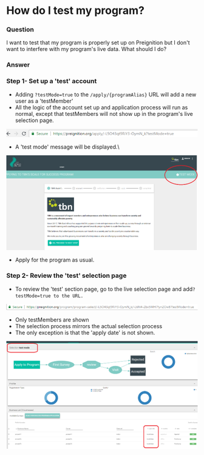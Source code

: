 # How do I test my program?

### Question

I want to test that my program is properly set up on Preignition but I don't want to interfere with my program's live data.  What should I do?

### Answer

### Step 1- Set up a 'test' account

* Adding `?testMode=true` to the `/apply/{programAlias}` URL will add a new user as a 'testMember'
* All the logic of the account set up and application process will run as normal, except that testMembers will not show up in the program's live selection page.

![Example of creating a testMember account on the TBN program](<../.gitbook/assets/image (152).png>)

* A 'test mode' message will be displayed.\


![](<../.gitbook/assets/image (151).png>)

* Apply for the program as usual.

### Step 2-  Review the 'test' selection page

* To review the 'test' section page, go to the live selection page and add`?testMode=true to the URL.`

![Example of the 'test' selection page for TBN program](<../.gitbook/assets/image (156).png>)

* Only testMembers are shown
* The selection process mirrors the actual selection process
* The only exception is that the 'apply date' is not shown.

![](<../.gitbook/assets/image (157).png>)

